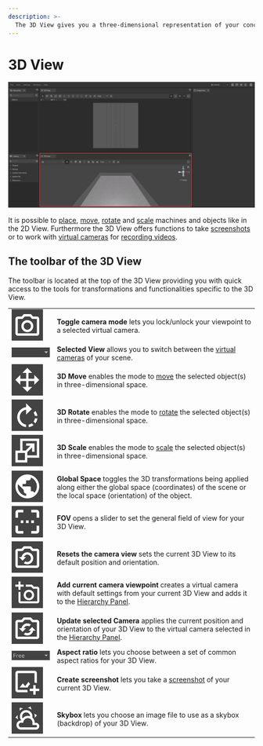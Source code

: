 ```yaml
---
description: >-
  The 3D View gives you a three-dimensional representation of your concept. Analogue to the 2D View you can perform several transformations to edit the setup of your objects.
---
```


# 3D View

![](../../../.gitbook/assets/iVP_Planning_UserInterface_3DPanel_3DPanel.png)

It is possible to [place](../machines/first-steps-with-3d-object.md), [move](../machines/move-objects.md), [rotate](../machines/rotate-objects.md) and [scale](../machines/scale-objects.md) machines and objects like in the 2D View. Furthermore the 3D View offers functions to take [screenshots](../advanced-tools/creating-screenshots.md) or to work with [virtual cameras](./virtual-camera-panel.md) for [recording videos](../advanced-tools/virtual-cameras.md).

## The toolbar of the 3D View

The toolbar is located at the top of the 3D View providing you with quick access to the tools for transformations and functionalities specific to the 3D View.

|      |      |
| :--- | :--- |
| ![Toggle Camera Mode](../../../.gitbook/assets/planning_3d_panel_toggle_camera_mode.png) | __Toggle camera mode__ lets you lock/unlock your viewpoint to a selected virtual camera. |
| ![Selected View](../../../.gitbook/assets/planning_3d_panel_selected_view.png) | __Selected View__ allows you to switch between the [virtual cameras](../advanced-tools/virtual-cameras.md) of your scene. |
| ![3D Move](../../../.gitbook/assets/planning_3d_panel_3d_move.png) | __3D Move__ enables the mode to [move](../machines/move-objects.md) the selected object(s) in three-dimensional space. |
| ![3D Rotate](<../../../.gitbook/assets/planning_3d_panel_3d_rotate.png>) | __3D Rotate__ enables the mode to [rotate](../machines/rotate-objects.md#rotate-objects) the selected object(s) in three-dimensional space. |
| ![3D Scale](../../../.gitbook/assets/planning_3d_panel_3d_scale.png) | __3D Scale__ enables the mode to [scale](../machines/scale-objects.md#scale-objects) the selected object(s) in three-dimensional space. |
| ![Global Space](../../../.gitbook/assets/planning_3d_panel_global_space.png) | __Global Space__ toggles the 3D transformations being applied along either the global space (coordinates) of the scene or the local space (orientation) of the object. |
| ![FOV](../../../.gitbook/assets/planning_3d_panel_fov.png) | __FOV__ opens a slider to set the general field of view for your 3D View. |
| ![Reset the Camera View](../../../.gitbook/assets/planning_3d_panel_reset_the_camera_view.png) | __Resets the camera view__ sets the current 3D View to its default position and orientation. |
| ![Add Current Camera Viewpoint](../../../.gitbook/assets/planning_3d_panel_add_current_camera_viewpoint.png) | __Add current camera viewpoint__ creates a virtual camera with default settings from your current 3D View and adds it to the [Hierarchy Panel](./hierarchy-panel.md). |
| ![Update Selected Camera](../../../.gitbook/assets/planning_3d_panel_update_selected_camera.png) | __Update selected Camera__ applies the current position and orientation of your 3D View to the virtual camera selected in the [Hierarchy Panel](./hierarchy-panel.md). |
| ![Aspect Ratio](../../../.gitbook/assets/planning_2d_panel_aspect_ratio.png) | __Aspect ratio__ lets you choose between a set of common aspect ratios for your 3D View. |
| ![Create Screenshot](../../../.gitbook/assets/planning_2d_panel_create_screenshot.png) | __Create screenshot__ lets you take a [screenshot](../advanced-tools/creating-screenshots.md) of your current 3D View. |
| ![Skybox](../../../.gitbook/assets/planning_3d_panel_skybox.png) | __Skybox__ lets you choose an image file to use as a skybox (backdrop) of your 3D View. |